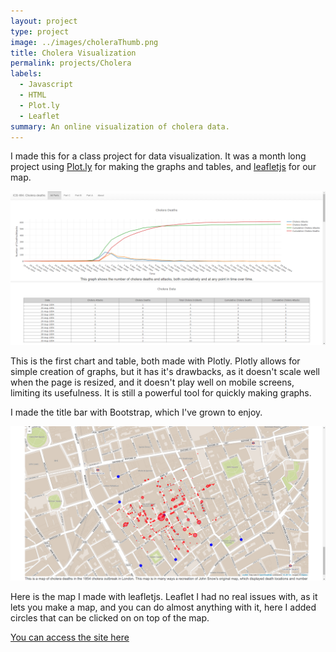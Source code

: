 ```yaml
---
layout: project
type: project
image: ../images/choleraThumb.png
title: Cholera Visualization
permalink: projects/Cholera
labels:
  - Javascript
  - HTML
  - Plot.ly
  - Leaflet
summary: An online visualization of cholera data.
---
```


I made this for a class project for data visualization. It was a month long project using <a href="https://plot.ly/">Plot.ly</a> for making the graphs and tables, and <a href="https://leafletjs.com">leafletjs</a> for our map.

<img class="ui image" src="../images/cholera1.png">

This is the first chart and table, both made with Plotly. Plotly allows for simple creation of graphs, but it has it's drawbacks, as it doesn't scale well when the page is resized, and it doesn't play well on mobile screens, limiting its usefulness. It is still a powerful tool for quickly making graphs.

I made the title bar with Bootstrap, which I've grown to enjoy.

<img class="ui image" src="../images/cholera2.png">

Here is the map I made with leafletjs. Leaflet I had no real issues with, as it lets you make a map, and you can do almost anything with it, here I added circles that can be clicked on on top of the map.

<a href="../cholera/">You can access the site here</a>